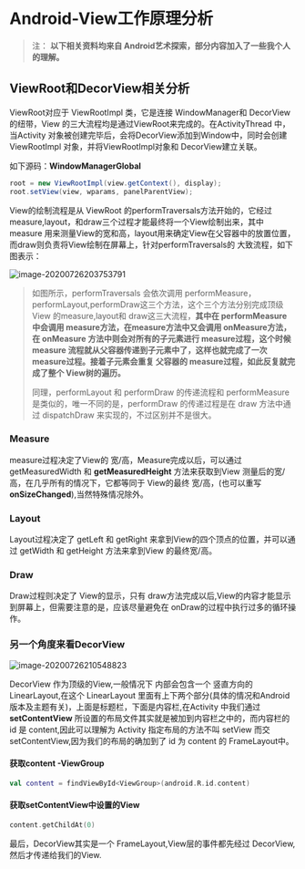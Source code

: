 # Android-View工作原理分析

> 注： **以下相关资料均来自 Android艺术探索，部分内容加入了一些我个人的理解。**

## ViewRoot和DecorView相关分析

ViewRoot对应于 ViewRootImpl 类，它是连接 WindowManager和 DecorView 的纽带，View 的三大流程均是通过ViewRoot来完成的。在ActivityThread 中，当Activity 对象被创建完毕后，会将DecorView添加到Window中，同时会创建 ViewRootImpl 对象，并将ViewRootImpl对象和 DecorView建立关联。

如下源码：**WindowManagerGlobal**

```java
root = new ViewRootImpl(view.getContext(), display);
root.setView(view, wparams, panelParentView);
```



View的绘制流程是从 ViewRoot 的performTraversals方法开始的，它经过measure,layout，和draw三个过程才能最终将一个View绘制出来，其中 measure 用来测量View的宽和高，layout用来确定View在父容器中的放置位置，而draw则负责将View绘制在屏幕上，针对performTraversals的 大致流程，如下图表示：

![image-20200726203753791](https://tva1.sinaimg.cn/large/007S8ZIlly1gh4nmggpquj30qs0j0jsm.jpg)

> 如图所示，performTraversals 会依次调用 performMeasure，performLayout,performDraw这三个方法，这个三个方法分别完成顶级View 的measure,layout和 draw这三大流程，**其中在 performMeasure 中会调用 measure方法，在measure方法中又会调用 onMeasure方法，在 onMeasure 方法中则会对所有的子元素进行 measure过程，这个时候 measure 流程就从父容器传递到子元素中了，这样也就完成了一次 measure过程。接着子元素会重复 父容器的 measure过程，如此反复就完成了整个 View树的遍历。**
>
> 同理，performLayout 和 performDraw 的传递流程和 performMeasure 是类似的，唯一不同的是，performDraw 的传递过程是在 draw 方法中通过 dispatchDraw 来实现的，不过区别并不是很大。

### Measure

measure过程决定了View的 宽/高，Measure完成以后，可以通过 getMeasuredWidth 和 **getMeasuredHeight** 方法来获取到View 测量后的宽/高，在几乎所有的情况下，它都等同于 View的最终 宽/高，(也可以重写 **onSizeChanged**),当然特殊情况除外。

### Layout

Layout过程决定了 getLeft 和 getRight 来拿到View的四个顶点的位置，并可以通过 getWidth 和 getHeight 方法来拿到View 的最终宽/高。

### Draw

Draw过程则决定了 View的显示，只有 draw方法完成以后,View的内容才能显示到屏幕上，但需要注意的是，应该尽量避免在 onDraw的过程中执行过多的循环操作。



### 另一个角度来看DecorView

![image-20200726210548823](https://tva1.sinaimg.cn/large/007S8ZIlly1gh4ofhxogjj30ha0ga0t0.jpg)

DecorView 作为顶级的View,一般情况下 内部会包含一个 竖直方向的 LinearLayout,在这个 LinearLayout 里面有上下两个部分(具体的情况和Android版本及主题有关)，上面是标题栏，下面是内容栏,在Activity 中我们通过 **setContentView** 所设置的布局文件其实就是被加到内容栏之中的，而内容栏的 id 是 content,因此可以理解为 Activity 指定布局的方法不叫 setView 而交 setContentView,因为我们的布局的确加到了 id 为 content 的 FrameLayout中。

#### 获取content -ViewGroup

```kotlin
val content = findViewById<ViewGroup>(android.R.id.content)
```

#### 获取setContentView中设置的View

```kotlin
content.getChildAt(0)
```

最后，DecorView其实是一个 FrameLayout,View层的事件都先经过 DecorView,然后才传递给我们的View.